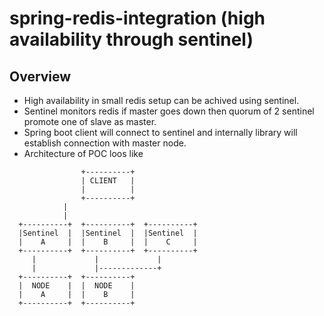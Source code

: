# spring-redis-integration (high availability through sentinel)

## Overview

* High availability in small redis setup can be achived using sentinel.
* Sentinel monitors redis if master goes down then quorum of 2 sentinel promote one of slave as master.
* Spring boot client will connect to sentinel and internally library will establish connection with master node.
* Architecture of POC loos like 

```
                +----------+  
                | CLIENT   |
                |          |
                +----------+ 
		    |
		    |
  +----------+  +----------+  +----------+ 
  |Sentinel  |  |Sentinel  |  |Sentinel  |
  |    A     |  |    B     |  |    C     |
  +----------+  +----------+  +----------+
     |             |             |
     |             |-------------+ 
  +----------+  +----------+   
  |  NODE    |  |  NODE    |
  |    A     |  |    B     |
  +----------+  +----------+

```
